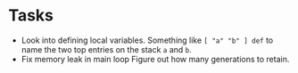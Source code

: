 # Tasks

- Look into defining local variables.
  Something like `[ "a" "b" ] def` to name the two top entries on the stack `a` and `b`.
- Fix memory leak in main loop
  Figure out how many generations to retain.
